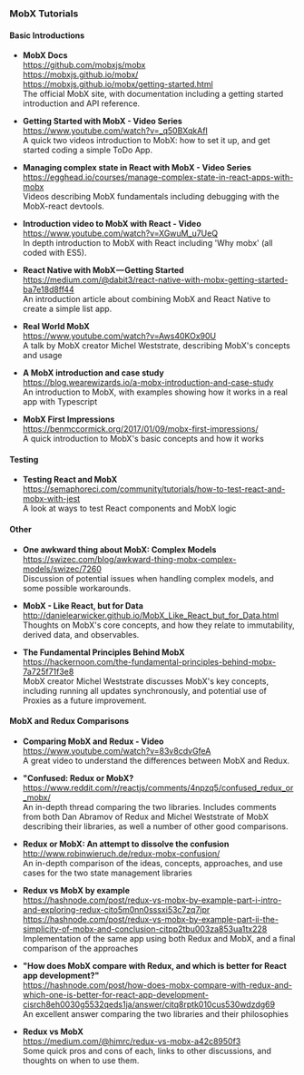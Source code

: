 ### MobX Tutorials


#### Basic Introductions
- **MobX Docs**  
  https://github.com/mobxjs/mobx  
  https://mobxjs.github.io/mobx/  
  https://mobxjs.github.io/mobx/getting-started.html  
  The official MobX site, with documentation including a getting started introduction and API reference.

- **Getting Started with MobX - Video Series**  
  https://www.youtube.com/watch?v=_q50BXqkAfI  
  A quick two videos introduction to MobX: how to set it up, and get started coding a simple ToDo App.

- **Managing complex state in React with MobX - Video Series**  
  https://egghead.io/courses/manage-complex-state-in-react-apps-with-mobx  
  Videos describing MobX fundamentals including debugging with the MobX-react devtools.

- **Introduction video to MobX with React - Video**  
  https://www.youtube.com/watch?v=XGwuM_u7UeQ  
  In depth introduction to MobX with React including 'Why mobx' (all coded with ES5).

- **React Native with MobX — Getting Started**  
  https://medium.com/@dabit3/react-native-with-mobx-getting-started-ba7e18d8ff44  
  An introduction article about combining MobX and React Native to create a simple list app.
  
- **Real World MobX**  
  https://www.youtube.com/watch?v=Aws40KOx90U  
  A talk by MobX creator Michel Weststrate, describing MobX's concepts and usage

- **A MobX introduction and case study**  
  https://blog.wearewizards.io/a-mobx-introduction-and-case-study  
  An introduction to MobX, with examples showing how it works in a real app with Typescript
  
- **MobX First Impressions**  
  https://benmccormick.org/2017/01/09/mobx-first-impressions/  
  A quick introduction to MobX's basic concepts and how it works
  

#### Testing

- **Testing React and MobX**  
  https://semaphoreci.com/community/tutorials/how-to-test-react-and-mobx-with-jest  
  A look at ways to test React components and MobX logic
  

#### Other

- **One awkward thing about MobX: Complex Models**  
  https://swizec.com/blog/awkward-thing-mobx-complex-models/swizec/7260  
  Discussion of potential issues when handling complex models, and some possible workarounds.

- **MobX - Like React, but for Data**  
  http://danielearwicker.github.io/MobX_Like_React_but_for_Data.html  
  Thoughts on MobX's core concepts, and how they relate to immutability, derived data, and observables.
  
- **The Fundamental Principles Behind MobX**  
  https://hackernoon.com/the-fundamental-principles-behind-mobx-7a725f71f3e8  
  MobX creator Michel Weststrate discusses MobX's key concepts, including running all updates synchronously, and potential use of Proxies as a future improvement.
  

#### MobX and Redux Comparisons

- **Comparing MobX and Redux - Video**  
  https://www.youtube.com/watch?v=83v8cdvGfeA  
A great video to understand the differences between MobX and Redux.

- **"Confused: Redux or MobX?**  
  https://www.reddit.com/r/reactjs/comments/4npzq5/confused_redux_or_mobx/  
  An in-depth thread comparing the two libraries. Includes comments from both Dan Abramov of Redux and Michel Weststrate of MobX describing their libraries, as well a number of other good comparisons.
  
- **Redux or MobX: An attempt to dissolve the confusion**  
  http://www.robinwieruch.de/redux-mobx-confusion/  
  An in-depth comparison of the ideas, concepts, approaches, and use cases for the two state management libraries
  
- **Redux vs MobX by example**  
  https://hashnode.com/post/redux-vs-mobx-by-example-part-i-intro-and-exploring-redux-cito5m0nn0sssxi53c7zq7jpr  
  https://hashnode.com/post/redux-vs-mobx-by-example-part-ii-the-simplicity-of-mobx-and-conclusion-citpp2tbu003za853ua1tx228  
  Implementation of the same app using both Redux and MobX, and a final comparison of the approaches
  
- **"How does MobX compare with Redux, and which is better for React app development?"**  
  https://hashnode.com/post/how-does-mobx-compare-with-redux-and-which-one-is-better-for-react-app-development-cisrch8eh0030g5532qeds1ja/answer/citq8rptk010cus530wdzdg69  
  An excellent answer comparing the two libraries and their philosophies
  
- **Redux vs MobX**  
  https://medium.com/@himrc/redux-vs-mobx-a42c8950f3  
  Some quick pros and cons of each, links to other discussions, and thoughts on when to use them.
